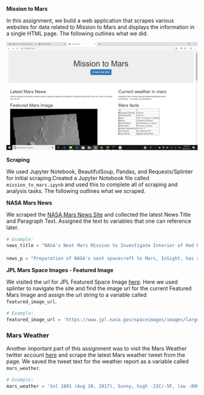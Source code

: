 **Mission to Mars**



In this assignment, we build a web application that scrapes various websites for data related to Mission to Mars and displays the information in a single HTML page. The following outlines what we did.

![mission_to_mars](https://github.com/Sbagni/Mission-to-mars/blob/master/mission_mars.png)

**Scraping**

We used Jupyter Notebook, BeautifulSoup, Pandas, and Requests/Splinter for initial scraping.Created a Jupyter Notebook file called `mission_to_mars.ipynb` and used this to complete all of scraping and analysis tasks. The following outlines what we scraped.

**NASA Mars News**

We scraped the [NASA Mars News Site](https://mars.nasa.gov/news/) and collected the latest News Title and Paragraph Text. Assigned the text to variables that one can reference later.

```python
# Example:
news_title = "NASA's Next Mars Mission to Investigate Interior of Red Planet"

news_p = "Preparation of NASA's next spacecraft to Mars, InSight, has ramped up this summer, on course for launch next May from Vandenberg Air Force Base in central California -- the first interplanetary launch in history from America's West Coast."
```

**JPL Mars Space Images - Featured Image**

We visited the url for JPL Featured Space Image [here](https://www.jpl.nasa.gov/spaceimages/?search=&category=Mars). Here we
used splinter to navigate the site and find the image url for the current Featured Mars Image and assign the url string to a variable called `featured_image_url`.


```python
# Example:
featured_image_url = 'https://www.jpl.nasa.gov/spaceimages/images/largesize/PIA16225_hires.jpg'
```

### Mars Weather

Another important part of this assignment was to visit the Mars Weather twitter account [here](https://twitter.com/marswxreport?lang=en) and scrape the latest Mars weather tweet from the page. We saved the tweet text for the weather report as a variable called `mars_weather`.

```python
# Example:
mars_weather = 'Sol 1801 (Aug 30, 2017), Sunny, high -21C/-5F, low -80C/-112F, pressure at 8.82 hPa, daylight 06:09-17:55'
```
